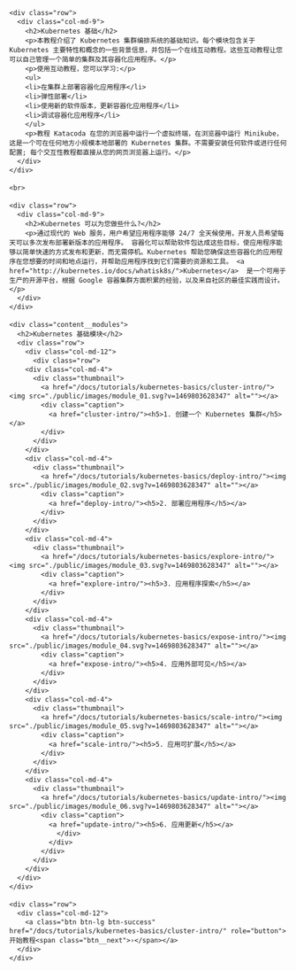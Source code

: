 <!DOCTYPE html>

<html>

<body>

<link href="./public/css/styles.css" rel="stylesheet">

<div class="layout" id="top">

  <main class="content">

    <div class="row">
      <div class="col-md-9">
        <h2>Kubernetes 基础</h2>
        <p>本教程介绍了 Kubernetes 集群编排系统的基础知识。每个模块包含关于 Kubernetes 主要特性和概念的一些背景信息，并包括一个在线互动教程。这些互动教程让您可以自己管理一个简单的集群及其容器化应用程序。</p>
        <p>使用互动教程，您可以学习:</p>
        <ul>
        <li>在集群上部署容器化应用程序</li>
        <li>弹性部署</li>
        <li>使用新的软件版本，更新容器化应用程序</li>
        <li>调试容器化应用程序</li>
        </ul>
        <p>教程 Katacoda 在您的浏览器中运行一个虚拟终端，在浏览器中运行 Minikube，这是一个可在任何地方小规模本地部署的 Kubernetes 集群。不需要安装任何软件或进行任何配置; 每个交互性教程都直接从您的网页浏览器上运行。</p>
      </div>
    </div>

    <br>

    <div class="row">
      <div class="col-md-9">
        <h2>Kubernetes 可以为您做些什么?</h2>
        <p>通过现代的 Web 服务，用户希望应用程序能够 24/7 全天候使用，开发人员希望每天可以多次发布部署新版本的应用程序。 容器化可以帮助软件包达成这些目标，使应用程序能够以简单快速的方式发布和更新，而无需停机。Kubernetes 帮助您确保这些容器化的应用程序在您想要的时间和地点运行，并帮助应用程序找到它们需要的资源和工具。 <a href="http://kubernetes.io/docs/whatisk8s/">Kubernetes</a>  是一个可用于生产的开源平台，根据 Google 容器集群方面积累的经验，以及来自社区的最佳实践而设计。</p>
      </div>
    </div>

    <div class="content__modules">
      <h2>Kubernetes 基础模块</h2>
      <div class="row">
        <div class="col-md-12">
          <div class="row">
        <div class="col-md-4">
          <div class="thumbnail">
            <a href="/docs/tutorials/kubernetes-basics/cluster-intro/"><img src="./public/images/module_01.svg?v=1469803628347" alt=""></a>
            <div class="caption">
              <a href="cluster-intro/"><h5>1. 创建一个 Kubernetes 集群</h5></a>
            </div>
          </div>
        </div>
        <div class="col-md-4">
          <div class="thumbnail">
            <a href="/docs/tutorials/kubernetes-basics/deploy-intro/"><img src="./public/images/module_02.svg?v=1469803628347" alt=""></a>
            <div class="caption">
              <a href="deploy-intro/"><h5>2. 部署应用程序</h5></a>
            </div>
          </div>
        </div>
        <div class="col-md-4">
          <div class="thumbnail">
            <a href="/docs/tutorials/kubernetes-basics/explore-intro/"><img src="./public/images/module_03.svg?v=1469803628347" alt=""></a>
            <div class="caption">
              <a href="explore-intro/"><h5>3. 应用程序探索</h5></a>
            </div>
          </div>
        </div>
        <div class="col-md-4">
          <div class="thumbnail">
            <a href="/docs/tutorials/kubernetes-basics/expose-intro/"><img src="./public/images/module_04.svg?v=1469803628347" alt=""></a>
            <div class="caption">
              <a href="expose-intro/"><h5>4. 应用外部可见</h5></a>
            </div>
          </div>
        </div>
        <div class="col-md-4">
          <div class="thumbnail">
            <a href="/docs/tutorials/kubernetes-basics/scale-intro/"><img src="./public/images/module_05.svg?v=1469803628347" alt=""></a>
            <div class="caption">
              <a href="scale-intro/"><h5>5. 应用可扩展</h5></a>
            </div>
          </div>
        </div>
        <div class="col-md-4">
          <div class="thumbnail">
            <a href="/docs/tutorials/kubernetes-basics/update-intro/"><img src="./public/images/module_06.svg?v=1469803628347" alt=""></a>
            <div class="caption">
              <a href="update-intro/"><h5>6. 应用更新</h5></a>
                </div>
              </div>
            </div>
          </div>
        </div>
      </div>
    </div>

    <div class="row">
      <div class="col-md-12">
        <a class="btn btn-lg btn-success" href="/docs/tutorials/kubernetes-basics/cluster-intro/" role="button">开始教程<span class="btn__next">›</span></a>
      </div>
    </div>

  </main>

</div>

</body>
</html>
